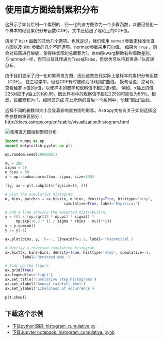 # 使用直方图绘制累积分布

这展示了如何绘制一个累积的、归一化的直方图作为一个步骤函数，以便可视化一个样本的经验累积分布函数(CDF)。文中还给出了理论上的CDF值。

演示了 ``hist`` 函数的其他几个选项。也就是说，我们使用 ``normed`` 参数来标准化直方图以及 ``累积`` 参数的几个不同选项。normed参数采用布尔值。 如果为 ``True`` ，则会对箱高进行缩放，使得柱状图的总面积为1。``累积``的kwarg稍微有些细微差别。与normed一样，您可以将其传递为True或False，但您也可以将其传递-1以反转分布。

由于我们显示了归一化和累积直方图，因此这些曲线实际上是样本的累积分布函数（CDF）。 在工程学中，经验CDF有时被称为“非超越”曲线。 换句话说，您可以查看给定-x值的y值，以使样本的概率和观察值不超过该x值。 例如，x轴上的值225对应于y轴上的约0.85，因此样本中的观察值不超过225的可能性为85％。相反，设置累积为-1，如同已完成 在此示例的最后一个系列中，创建“超出”曲线。

选择不同的箱数和大小会显着影响直方图的形状。Astropy文档有关于如何选择这些参数的重要部分：http://docs.astropy.org/en/stable/visualization/histogram.html

![使用直方图绘制累积分布](https://matplotlib.org/_images/sphx_glr_histogram_cumulative_001.png)

```python
import numpy as np
import matplotlib.pyplot as plt

np.random.seed(19680801)

mu = 200
sigma = 25
n_bins = 50
x = np.random.normal(mu, sigma, size=100)

fig, ax = plt.subplots(figsize=(8, 4))

# plot the cumulative histogram
n, bins, patches = ax.hist(x, n_bins, density=True, histtype='step',
                           cumulative=True, label='Empirical')

# Add a line showing the expected distribution.
y = ((1 / (np.sqrt(2 * np.pi) * sigma)) *
     np.exp(-0.5 * (1 / sigma * (bins - mu))**2))
y = y.cumsum()
y /= y[-1]

ax.plot(bins, y, 'k--', linewidth=1.5, label='Theoretical')

# Overlay a reversed cumulative histogram.
ax.hist(x, bins=bins, density=True, histtype='step', cumulative=-1,
        label='Reversed emp.')

# tidy up the figure
ax.grid(True)
ax.legend(loc='right')
ax.set_title('Cumulative step histograms')
ax.set_xlabel('Annual rainfall (mm)')
ax.set_ylabel('Likelihood of occurrence')

plt.show()
```

## 下载这个示例
            
- [下载python源码: histogram_cumulative.py](https://matplotlib.org/_downloads/histogram_cumulative.py)
- [下载Jupyter notebook: histogram_cumulative.ipynb](https://matplotlib.org/_downloads/histogram_cumulative.ipynb)
